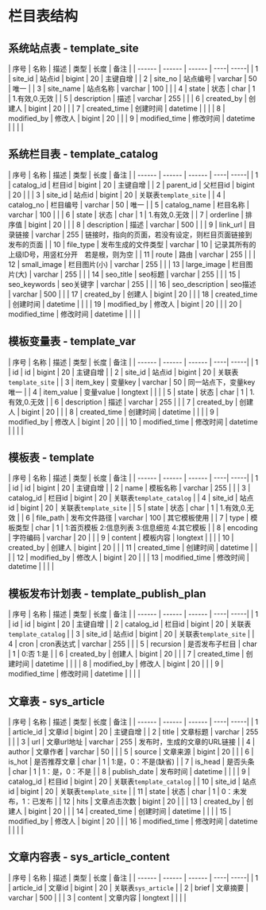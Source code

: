 # 栏目表结构


## 系统站点表 - template_site


| 序号 | 名称 | 描述 | 类型 | 长度 | 备注 |
| ------ | ------ | ------ | ----| -----|
| 1 | site_id | 站点id | bigint | 20 | 主键自增 |
| 2 | site_no | 站点编号 | varchar | 50 | 唯一 |
| 3 | site_name | 站点名称 | varchar | 100 |  |
| 4 | state | 状态 | char | 1 | 1.有效,0.无效 |
| 5 | description | 描述 | varchar | 255 |  |
| 6 | created_by | 创建人 | bigint | 20 |  |
| 7 | created_time | 创建时间 | datetime |  |  |
| 8 | modified_by | 修改人 | bigint | 20 |  |
| 9 | modified_time | 修改时间 | datetime |  |  | |


## 系统栏目表 - template_catalog


| 序号 | 名称 | 描述 | 类型 | 长度 | 备注 |
| ------ | ------ | ------ | ----| -----|
| 1 | catalog_id | 栏目id | bigint | 20 | 主键自增 |
| 2 | parent_id | 父栏目id | bigint | 20 |  |
| 3 | site_id | 站点id | bigint | 20 | 关联表`template_site` |
| 4 | catalog_no | 栏目编号 | varchar | 50 | 唯一 |
| 5 | catalog_name | 栏目名称 | varchar | 100 |  |
| 6 | state | 状态 | char | 1 | 1.有效,0.无效 |
| 7 | orderline | 排序值 | bigint | 20 |  |
| 8 | description | 描述 | varchar | 500 |  |
| 9 | link_url | 目录链接 | varchar |  255 | 链接时，指向的页面，若没有设定，则栏目页面链接到发布的页面 |
| 10 | file_type | 发布生成的文件类型 | varchar | 10 | 记录其所有的上级ID号，用竖杠分开　若是根，则为空 |
| 11 | route | 路由 | varchar |  255 |  |
| 12 | small_image | 栏目图片(小) | varchar |  255 |  |
| 13 | large_image | 栏目图片(大) | varchar |  255 |  |
| 14 | seo_title | seo标题 | varchar |  255 |  |
| 15 | seo_keywords | seo关键字 | varchar |  255 |  |
| 16 | seo_description | seo描述 | varchar |  500 |  |
| 17 | created_by | 创建人 | bigint | 20 |  |
| 18 | created_time | 创建时间 | datetime |  |  |
| 19 | modified_by | 修改人 | bigint | 20 |  |
| 20 | modified_time | 修改时间 | datetime |  |  | |

## 模板变量表 - template_var


| 序号 | 名称 | 描述 | 类型 | 长度 | 备注 |
| ------ | ------ | ------ | ----| -----|
| 1 | id | id | bigint | 20 | 主键自增 |
| 2 | site_id | 站点id | bigint | 20 | 关联表`template_site` |
| 3 | item_key | 变量key | varchar | 50 | 同一站点下，变量key唯一 |
| 4 | item_value | 变量value | longtext |  |  |
| 5 | state | 状态 | char | 1 | 1.有效,0.无效 |
| 6 | description | 描述 | varchar | 255 |  |
| 7 | created_by | 创建人 | bigint | 20 |  |
| 8 | created_time | 创建时间 | datetime |  |  |
| 9 | modified_by | 修改人 | bigint | 20 |  |
| 10 | modified_time | 修改时间 | datetime |  |  | |


## 模板表 - template


| 序号 | 名称 | 描述 | 类型 | 长度 | 备注 |
| ------ | ------ | ------ | ----| -----|
| 1 | id | id | bigint | 20 | 主键自增 |
| 2 | name | 模板名称 | varchar | 255 |  |
| 3 | catalog_id | 栏目id | bigint | 20 | 关联表`template_catalog` |
| 4 | site_id | 站点id | bigint | 20 | 关联表`template_site` |
| 5 | state | 状态 | char | 1 | 1.有效,0.无效 |
| 6 | file_path | 发布文件路径 | varchar | 100 | 其它模板使用 |
| 7 | type | 模板类型 | char | 1 | 1:首页模板 2:信息列表 3:信息细览 4:其它模板 |
| 8 | encoding | 字符编码 | varchar | 20 |  |
| 9 | content | 模板内容 | longtext |  |  |
| 10 | created_by | 创建人 | bigint | 20 |  |
| 11 | created_time | 创建时间 | datetime |  |  |
| 12 | modified_by | 修改人 | bigint | 20 |  |
| 13 | modified_time | 修改时间 | datetime |  |  | |


## 模板发布计划表 - template_publish_plan


| 序号 | 名称 | 描述 | 类型 | 长度 | 备注 |
| ------ | ------ | ------ | ----| -----|
| 1 | id | id | bigint | 20 | 主键自增 |
| 2 | catalog_id | 栏目id | bigint | 20 | 关联表`template_catalog` |
| 3 | site_id | 站点id | bigint | 20 | 关联表`template_site` |
| 4 | cron | cron表达式 | varchar | 255 |  |
| 5 | recursion | 是否发布子栏目 | char | 1 | 0:否 1:是 |
| 6 | created_by | 创建人 | bigint | 20 |  |
| 7 | created_time | 创建时间 | datetime |  |  |
| 8 | modified_by | 修改人 | bigint | 20 |  |
| 9 | modified_time | 修改时间 | datetime |  |  | |


## 文章表 - sys_article


| 序号 | 名称 | 描述 | 类型 | 长度 | 备注 |
| ------ | ------ | ------ | ----| -----|
| 1 | article_id | 文章id | bigint | 20 | 主键自增 |
| 2 | title | 文章标题 | varchar | 255 |  |
| 3 | url | 文章url地址 | varchar | 255 | 发布时，生成的文章的URL链接 |
| 4 | author | 文章作者 | varchar | 50 |  |
| 5 | source | 文章来源 | bigint | 20 |  |
| 6 | is_hot | 是否推荐文章  | char | 1 | 1:是，0：不是(缺省) |
| 7 | is_head | 是否头条  | char | 1 | 1：是，0：不是 |
| 8 | publish_date | 发布时间  | datetime |   |   |
| 9 | catalog_id | 栏目id  | bigint | 20 | 关联表`template_catalog` |
| 10 | site_id | 站点id | bigint | 20 | 关联表`template_site` |
| 11 | state | 状态  | char | 1 | 0：未发布，1：已发布 |
| 12 | hits | 文章点击次数  | bigint | 20 |  |
| 13 | created_by | 创建人 | bigint | 20 |  |
| 14 | created_time | 创建时间 | datetime |  |  |
| 15 | modified_by | 修改人 | bigint | 20 |  |
| 16 | modified_time | 修改时间 | datetime |  |  | |


## 文章内容表 - sys_article_content


| 序号 | 名称 | 描述 | 类型 | 长度 | 备注 |
| ------ | ------ | ------ | ----| -----|
| 1 | article_id | 文章id | bigint | 20 | 关联表`sys_article` |
| 2 | brief | 文章摘要 | varchar | 500 |  |
| 3 | content | 文章内容 | longtext |  |  | |
